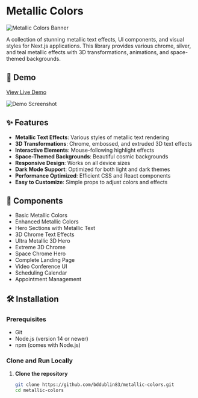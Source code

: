 # Metallic Colors

![Metallic Colors Banner](https://via.placeholder.com/1200x300/0ABAB5/FFFFFF?text=Metallic+Colors)

A collection of stunning metallic text effects, UI components, and visual styles for Next.js applications. This library provides various chrome, silver, and teal metallic effects with 3D transformations, animations, and space-themed backgrounds.

## 🌟 Demo

[View Live Demo](#) <!-- Add your demo link when available -->

![Demo Screenshot](https://via.placeholder.com/800x400/0ABAB5/FFFFFF?text=Demo+Screenshot)

## ✨ Features

- **Metallic Text Effects**: Various styles of metallic text rendering
- **3D Transformations**: Chrome, embossed, and extruded 3D text effects
- **Interactive Elements**: Mouse-following highlight effects
- **Space-Themed Backgrounds**: Beautiful cosmic backgrounds
- **Responsive Design**: Works on all device sizes
- **Dark Mode Support**: Optimized for both light and dark themes
- **Performance Optimized**: Efficient CSS and React components
- **Easy to Customize**: Simple props to adjust colors and effects

## 🚀 Components

- Basic Metallic Colors
- Enhanced Metallic Colors
- Hero Sections with Metallic Text
- 3D Chrome Text Effects
- Ultra Metallic 3D Hero
- Extreme 3D Chrome
- Space Chrome Hero
- Complete Landing Page
- Video Conference UI
- Scheduling Calendar
- Appointment Management

## 🛠️ Installation

### Prerequisites

- Git
- Node.js (version 14 or newer)
- npm (comes with Node.js)

### Clone and Run Locally

1. **Clone the repository**
   ```bash
   git clone https://github.com/bddublin83/metallic-colors.git
   cd metallic-colors
